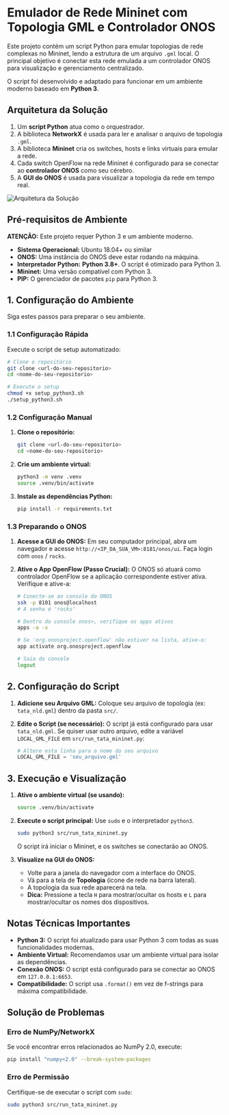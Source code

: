 # Emulador de Rede Mininet com Topologia GML e Controlador ONOS

Este projeto contém um script Python para emular topologias de rede complexas no Mininet, lendo a estrutura de um arquivo `.gml` local. O principal objetivo é conectar esta rede emulada a um controlador ONOS para visualização e gerenciamento centralizado.

O script foi desenvolvido e adaptado para funcionar em um ambiente moderno baseado em **Python 3**.

## Arquitetura da Solução

1.  Um **script Python** atua como o orquestrador.
2.  A biblioteca **NetworkX** é usada para ler e analisar o arquivo de topologia `.gml`.
3.  A biblioteca **Mininet** cria os switches, hosts e links virtuais para emular a rede.
4.  Cada switch OpenFlow na rede Mininet é configurado para se conectar ao **controlador ONOS** como seu cérebro.
5.  A **GUI do ONOS** é usada para visualizar a topologia da rede em tempo real.

![Arquitetura da Solução](https://i.imgur.com/uGg0iNq.png)

## Pré-requisitos de Ambiente

**ATENÇÃO:** Este projeto requer Python 3 e um ambiente moderno.

* **Sistema Operacional:** Ubuntu 18.04+ ou similar
* **ONOS:** Uma instância do ONOS deve estar rodando na máquina.
* **Interpretador Python:** **Python 3.8+**. O script é otimizado para Python 3.
* **Mininet:** Uma versão compatível com Python 3.
* **PIP:** O gerenciador de pacotes `pip` para Python 3.

## 1. Configuração do Ambiente

Siga estes passos para preparar o seu ambiente.

### 1.1 Configuração Rápida

Execute o script de setup automatizado:

```bash
# Clone o repositório
git clone <url-do-seu-repositorio>
cd <nome-do-seu-repositorio>

# Execute o setup
chmod +x setup_python3.sh
./setup_python3.sh
```

### 1.2 Configuração Manual

1.  **Clone o repositório:**
    ```bash
    git clone <url-do-seu-repositorio>
    cd <nome-do-seu-repositorio>
    ```

2.  **Crie um ambiente virtual:**
    ```bash
    python3 -m venv .venv
    source .venv/bin/activate
    ```

3.  **Instale as dependências Python:**
    ```bash
    pip install -r requirements.txt
    ```

### 1.3 Preparando o ONOS

1.  **Acesse a GUI do ONOS:** Em seu computador principal, abra um navegador e acesse `http://<IP_DA_SUA_VM>:8181/onos/ui`. Faça login com `onos` / `rocks`.

2.  **Ative o App OpenFlow (Passo Crucial):** O ONOS só atuará como controlador OpenFlow se a aplicação correspondente estiver ativa. Verifique e ative-a:
    ```bash
    # Conecte-se ao console do ONOS
    ssh -p 8101 onos@localhost
    # A senha é 'rocks'

    # Dentro do console onos>, verifique os apps ativos
    apps -a -s

    # Se 'org.onosproject.openflow' não estiver na lista, ative-o:
    app activate org.onosproject.openflow

    # Saia do console
    logout
    ```

## 2. Configuração do Script

1.  **Adicione seu Arquivo GML:**
    Coloque seu arquivo de topologia (ex: `tata_nld.gml`) dentro da pasta `src/`.

2.  **Edite o Script (se necessário):**
    O script já está configurado para usar `tata_nld.gml`. Se quiser usar outro arquivo, edite a variável `LOCAL_GML_FILE` em `src/run_tata_mininet.py`:
    ```python
    # Altere esta linha para o nome do seu arquivo
    LOCAL_GML_FILE = 'seu_arquivo.gml' 
    ```

## 3. Execução e Visualização

1.  **Ative o ambiente virtual (se usando):**
    ```bash
    source .venv/bin/activate
    ```

2.  **Execute o script principal:**
    Use `sudo` e o interpretador `python3`.
    ```bash
    sudo python3 src/run_tata_mininet.py
    ```
    O script irá iniciar o Mininet, e os switches se conectarão ao ONOS.

3.  **Visualize na GUI do ONOS:**
    * Volte para a janela do navegador com a interface do ONOS.
    * Vá para a tela de **Topologia** (ícone de rede na barra lateral).
    * A topologia da sua rede aparecerá na tela.
    * **Dica:** Pressione a tecla `H` para mostrar/ocultar os hosts e `L` para mostrar/ocultar os nomes dos dispositivos.

## Notas Técnicas Importantes

* **Python 3:** O script foi atualizado para usar Python 3 com todas as suas funcionalidades modernas.
* **Ambiente Virtual:** Recomendamos usar um ambiente virtual para isolar as dependências.
* **Conexão ONOS:** O script está configurado para se conectar ao ONOS em `127.0.0.1:6653`.
* **Compatibilidade:** O script usa `.format()` em vez de f-strings para máxima compatibilidade.

## Solução de Problemas

### Erro de NumPy/NetworkX
Se você encontrar erros relacionados ao NumPy 2.0, execute:
```bash
pip install "numpy<2.0" --break-system-packages
```

### Erro de Permissão
Certifique-se de executar o script com `sudo`:
```bash
sudo python3 src/run_tata_mininet.py
```